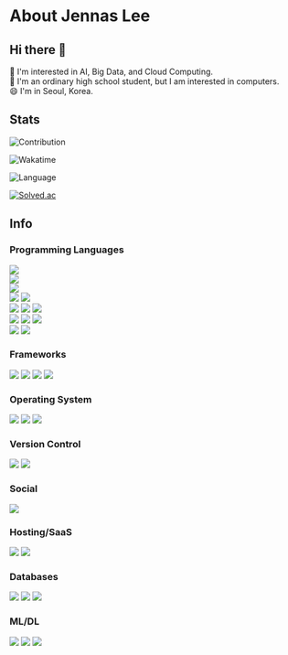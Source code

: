 # About Jennas Lee

## Hi there 👋
🌱 I'm interested in AI, Big Data, and Cloud Computing.  
🔭 I'm an ordinary high school student, but I am interested in computers.  
😄 I'm in Seoul, Korea.

## Stats

![Contribution](https://github-readme-stats.vercel.app/api?username=Jennas-Lee&count_private=true&show_icons=true&theme=algolia&include_all_commits=true&count_private=true)

![Wakatime](https://github-readme-stats.vercel.app/api/wakatime?username=JennasLee&layout=compact&theme=algolia)

![Language](https://github-readme-stats.vercel.app/api/top-langs/?username=Jennas-Lee&theme=algolia&layout=compact&hide=&count_private=true&show_icons=true)

[![Solved.ac](http://mazassumnida.wtf/api/v2/generate_badge?boj=bi0416&)](https://solved.ac/profile/bi0416)

## Info
### Programming Languages
<span><img src="https://img.shields.io/badge/Python-3776AB?logo=Python&logoColor=white"></span>
<br>
<span><img src="https://img.shields.io/badge/R-276DC3?logo=R&logoColor=white"></span>
<br>
<span><img src="https://img.shields.io/badge/Node.js-339933?logo=Node.js&logoColor=white"></span>
<br>
<span><img src="https://img.shields.io/badge/Java-007396?logo=Java&logoColor=white"></span>
<span><img src="https://img.shields.io/badge/Kotlin-0095D5?logo=Kotlin&logoColor=white"></span>
<br>
<span><img src="https://img.shields.io/badge/C-00599C?logo=C&logoColor=white"></span>
<span><img src="https://img.shields.io/badge/C++-00599C?logo=C%2B%2B&logoColor=white"></span>
<span><img src="https://img.shields.io/badge/PHP-777BB4?logo=PHP&logoColor=white"></span>
<br>
<span><img src="https://img.shields.io/badge/HTML5-E34F26?logo=HTML5&logoColor=white"></span>
<span><img src="https://img.shields.io/badge/CSS3-1572B6?logo=CSS3&logoColor=white"></span>
<span><img src="https://img.shields.io/badge/Javascript-F7DF1E?logo=JavaScript&logoColor=white"></span>
<br>
<span><img src="https://img.shields.io/badge/Markdown-000000?logo=Markdown&logoColor=white"></span>
<span><img src="https://img.shields.io/badge/LaTex-008080?logo=Latex&logoColor=white"></span>

### Frameworks
<span><img src="https://img.shields.io/badge/React-61DAFB?logo=React&logoColor=white"></span>
<span><img src="https://img.shields.io/badge/Bootstrap-7952B3?logo=Bootstrap&logoColor=white"></span>
<span><img src="https://img.shields.io/badge/jQuery-0769AD?logo=jQuery&logoColor=white"></span>
<span><img src="https://img.shields.io/badge/Django-092E20?logo=Django&logoColor=white"></span>

### Operating System
<span><img src="https://img.shields.io/badge/Windows-0078D6?logo=Windows&logoColor=white"></span>
<span><img src="https://img.shields.io/badge/Ubuntu-E95420?logo=Windows&logoColor=white"></span>
<span><img src="https://img.shields.io/badge/CentOS-262577?logo=CentOS&logoColor=white"></span>

### Version Control
<span><img src="https://img.shields.io/badge/Git-F05032?logo=Git&logoColor=white"></span>
<span><img src="https://img.shields.io/badge/GitHub-181717?logo=GitHub&logoColor=white"></span>

### Social
<span><img src="https://img.shields.io/badge/jennas.lee-E4405F?logo=Instagram&logoColor=white"></span>

### Hosting/SaaS
<span><img src="https://img.shields.io/badge/Amazon%20AWS-232F3E?logo=Amazon-AWS&logoColor=white"></span>
<span><img src="https://img.shields.io/badge/Google%20Cloud-4285F4?logo=Google-Cloud&logoColor=white"></span>

### Databases
<span><img src="https://img.shields.io/badge/MySQL-4479A1?logo=MySQL&logoColor=white"></span>
<span><img src="https://img.shields.io/badge/PostgreSQL-336791?logo=PostgreSQL&logoColor=white"></span>
<span><img src="https://img.shields.io/badge/MongoDB-47A248?logo=MongoDB&logoColor=white"></span>

### ML/DL
<span><img src="https://img.shields.io/badge/scikitlearn-F7931E?logo=scikit-learn&logoColor=white"></span>
<span><img src="https://img.shields.io/badge/Pandas-150458?logo=Pandas&logoColor=white"></span>
<span><img src="https://img.shields.io/badge/NumPy-013243?logo=NumPy&logoColor=white"></span>

<!--
**Jennas-Lee/Jennas-Lee** is a ✨ _special_ ✨ repository because its `README.md` (this file) appears on your GitHub profile.

Here are some ideas to get you started:

- 🔭 I’m currently working on ...
- 🌱 I’m currently learning ...
- 👯 I’m looking to collaborate on ...
- 🤔 I’m looking for help with ...
- 💬 Ask me about ...
- 📫 How to reach me: ...
- 😄 Pronouns: ...
- ⚡ Fun fact: ...
-->

